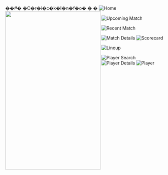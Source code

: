 ��#� �C�r�i�c�k�I�n�f�o�
�
�
<img align="left" width="300" height="500" src="Screenshots/Apple%20iPhone%208%20Plus%20Screenshot%201.png">
![Home](Screenshots/Apple%20iPhone%208%20Plus%20Screenshot%201.png,Screenshots/Apple%20iPhone%208%20Plus%20Screenshot%202.png)

![Upcoming Match](Screenshots/Apple%20iPhone%208%20Plus%20Screenshot%203.png)

![Recent Match](Screenshots/Apple%20iPhone%208%20Plus%20Screenshot%204.png)

![Match Details](Screenshots/Apple%20iPhone%208%20Plus%20Screenshot%205.png)  ![Scorecard](Screenshots/Apple%20iPhone%208%20Plus%20Screenshot%206.png)

![Lineup](Screenshots/Apple%20iPhone%208%20Plus%20Screenshot%207.png)

![Player Search](Screenshots/Apple%20iPhone%208%20Plus%20Screenshot%208.png)  ![Player Details](Screenshots/Apple%20iPhone%208%20Plus%20Screenshot%202.png) ![Player](Screenshots/Apple%20iPhone%208%20Plus%20Screenshot%202.png)
